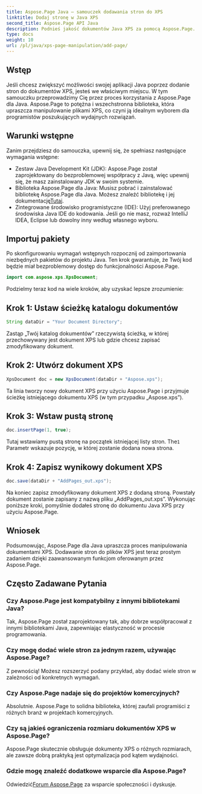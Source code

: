 ```yaml
---
title: Aspose.Page Java — samouczek dodawania stron do XPS
linktitle: Dodaj stronę w Java XPS
second_title: Aspose.Page API Java
description: Podnieś jakość dokumentów Java XPS za pomocą Aspose.Page. Dowiedz się, jak bez wysiłku dodawać strony, aby zwiększyć funkcjonalność aplikacji. Przejdź do samouczka już teraz!
type: docs
weight: 10
url: /pl/java/xps-page-manipulation/add-page/
---
```

## Wstęp
Jeśli chcesz zwiększyć możliwości swojej aplikacji Java poprzez dodanie stron do dokumentów XPS, jesteś we właściwym miejscu. W tym samouczku przeprowadzimy Cię przez proces korzystania z Aspose.Page dla Java. Aspose.Page to potężna i wszechstronna biblioteka, która upraszcza manipulowanie plikami XPS, co czyni ją idealnym wyborem dla programistów poszukujących wydajnych rozwiązań.
## Warunki wstępne
Zanim przejdziesz do samouczka, upewnij się, że spełniasz następujące wymagania wstępne:
- Zestaw Java Development Kit (JDK): Aspose.Page został zaprojektowany do bezproblemowej współpracy z Javą, więc upewnij się, że masz zainstalowany JDK w swoim systemie.
- Biblioteka Aspose.Page dla Java: Musisz pobrać i zainstalować bibliotekę Aspose.Page dla Java. Możesz znaleźć bibliotekę i jej dokumentację[Tutaj](https://reference.aspose.com/page/java/).
- Zintegrowane środowisko programistyczne (IDE): Użyj preferowanego środowiska Java IDE do kodowania. Jeśli go nie masz, rozważ IntelliJ IDEA, Eclipse lub dowolny inny według własnego wyboru.
## Importuj pakiety
Po skonfigurowaniu wymagań wstępnych rozpocznij od zaimportowania niezbędnych pakietów do projektu Java. Ten krok gwarantuje, że Twój kod będzie miał bezproblemowy dostęp do funkcjonalności Aspose.Page.
```java
import com.aspose.xps.XpsDocument;
```
Podzielmy teraz kod na wiele kroków, aby uzyskać lepsze zrozumienie:
## Krok 1: Ustaw ścieżkę katalogu dokumentów
```java
String dataDir = "Your Document Directory";
```
Zastąp „Twój katalog dokumentów” rzeczywistą ścieżką, w której przechowywany jest dokument XPS lub gdzie chcesz zapisać zmodyfikowany dokument.
## Krok 2: Utwórz dokument XPS
```java
XpsDocument doc = new XpsDocument(dataDir + "Aspose.xps");
```
Ta linia tworzy nowy dokument XPS przy użyciu Aspose.Page i przyjmuje ścieżkę istniejącego dokumentu XPS (w tym przypadku „Aspose.xps”).
## Krok 3: Wstaw pustą stronę
```java
doc.insertPage(1, true);
```
Tutaj wstawiamy pustą stronę na początek istniejącej listy stron. The`1` Parametr wskazuje pozycję, w której zostanie dodana nowa strona.
## Krok 4: Zapisz wynikowy dokument XPS
```java
doc.save(dataDir + "AddPages_out.xps");
```
Na koniec zapisz zmodyfikowany dokument XPS z dodaną stroną. Powstały dokument zostanie zapisany z nazwą pliku „AddPages_out.xps”.
Wykonując poniższe kroki, pomyślnie dodałeś stronę do dokumentu Java XPS przy użyciu Aspose.Page.
## Wniosek
Podsumowując, Aspose.Page dla Java upraszcza proces manipulowania dokumentami XPS. Dodawanie stron do plików XPS jest teraz prostym zadaniem dzięki zaawansowanym funkcjom oferowanym przez Aspose.Page.
## Często Zadawane Pytania
### Czy Aspose.Page jest kompatybilny z innymi bibliotekami Java?
Tak, Aspose.Page został zaprojektowany tak, aby dobrze współpracował z innymi bibliotekami Java, zapewniając elastyczność w procesie programowania.
### Czy mogę dodać wiele stron za jednym razem, używając Aspose.Page?
Z pewnością! Możesz rozszerzyć podany przykład, aby dodać wiele stron w zależności od konkretnych wymagań.
### Czy Aspose.Page nadaje się do projektów komercyjnych?
Absolutnie. Aspose.Page to solidna biblioteka, której zaufali programiści z różnych branż w projektach komercyjnych.
### Czy są jakieś ograniczenia rozmiaru dokumentów XPS w Aspose.Page?
Aspose.Page skutecznie obsługuje dokumenty XPS o różnych rozmiarach, ale zawsze dobrą praktyką jest optymalizacja pod kątem wydajności.
### Gdzie mogę znaleźć dodatkowe wsparcie dla Aspose.Page?
 Odwiedzić[Forum Aspose.Page](https://forum.aspose.com/c/page/39) za wsparcie społeczności i dyskusje.